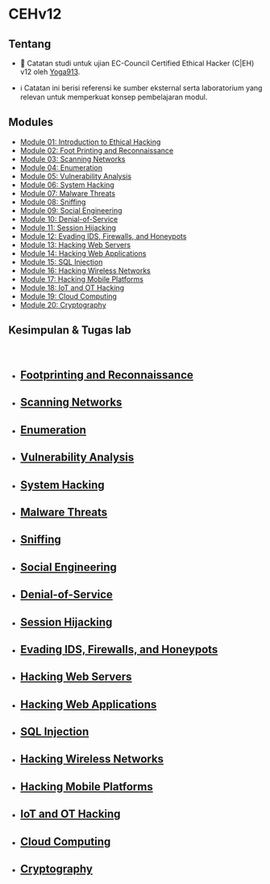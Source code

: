 # CEHv12

## Tentang

- :notebook: Catatan studi untuk ujian EC-Council Certified Ethical Hacker (C|EH) v12 oleh [Yoga913](https://github.com/Yoga913).

- :information_source: Catatan ini berisi referensi ke sumber eksternal serta laboratorium yang relevan untuk memperkuat konsep pembelajaran modul.

## Modules

- [Module 01: Introduction to Ethical Hacking](module_01)
- [Module 02: Foot Printing and Reconnaissance](module_02)
- [Module 03: Scanning Networks](module_03)
- [Module 04: Enumeration](module_04)
- [Module 05: Vulnerability Analysis](module_05)
- [Module 06: System Hacking](module_06)
- [Module 07: Malware Threats](module_07)
- [Module 08: Sniffing](module_08)
- [Module 09: Social Engineering](module_09)
- [Module 10: Denial-of-Service](module_10)
- [Module 11: Session Hijacking](module_11)
- [Module 12: Evading IDS, Firewalls, and Honeypots](module_12)
- [Module 13: Hacking Web Servers](module_13)
- [Module 14: Hacking Web Applications](module_14)
- [Module 15: SQL Injection](module_15)
- [Module 16: Hacking Wireless Networks](module_16)
- [Module 17: Hacking Mobile Platforms](module_17)
- [Module 18: IoT and OT Hacking](module_18)
- [Module 19: Cloud Computing](module_19)
- [Module 20: Cryptography](module_20)

## Kesimpulan & Tugas lab

<br>

- ## [Footprinting and Reconnaissance](Kesimpulan/Footprinting_and_Reconnaissance.md)
- ## [Scanning Networks](Kesimpulan/Scanning_Networks.md)
- ## [Enumeration](Kesimpulan/Enumeration.md)
- ## [Vulnerability Analysis](Kesimpulan/Vulnerability_Analysis.md)
- ## [System Hacking](Kesimpulan/System_Hacking.md)
- ## [Malware Threats](Kesimpulan/Malware_Threats.md)
- ## [Sniffing](Kesimpulan/Sniffing.md)
- ## [Social Engineering](Kesimpulan/Social_Engineering.md)
- ## [Denial-of-Service](Kesimpulan/Denial_of_Service.md)
- ## [Session Hijacking](Kesimpulan/Session_Hijacking.md)
- ## [Evading IDS, Firewalls, and Honeypots](Kesimpulan/Evading_IDS_Firewalls_and_Honeypots.md)
- ## [Hacking Web Servers](Kesimpulan/Hacking_Web_Servers.md)
- ## [Hacking Web Applications](Kesimpulan/Hacking_Web_Applications.md)
- ## [SQL Injection](Kesimpulan/SQL_Injection.md)
- ## [Hacking Wireless Networks](Kesimpulan/Hacking_Wireless_Networks.md)
- ## [Hacking Mobile Platforms](Kesimpulan/Hacking_Mobile_Platforms.md)
- ## [IoT and OT Hacking](Kesimpulan/IoT_and_OT_Hacking.md)
- ## [Cloud Computing](Kesimpulan/Cloud_Computing.md)
- ## [Cryptography](Kesimpulan/Cryptography.md)
